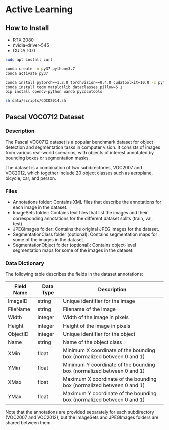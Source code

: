 # Active Learning

## How to Install

- RTX 2080
- nvidia-driver-545
- CUDA 10.0

```bash
sudo apt install curl

conda create -n py37 python=3.7
conda activate py37

conda install pytorch==1.2.0 torchvision==0.4.0 cudatoolkit=10.0 -c pytorch
conda install tqdm matplotlib dataclasses pillow=6.1
pip install opencv-python wandb pycocotools

sh data/scripts/COCO2014.sh
```

## Pascal VOC0712 Dataset

### Description
The Pascal VOC0712 dataset is a popular benchmark dataset for object detection and segmentation tasks in computer vision. It consists of images from various real-world scenarios, with objects of interest annotated by bounding boxes or segmentation masks.

The dataset is a combination of two subdirectories, VOC2007 and VOC2012, which together include 20 object classes such as aeroplane, bicycle, car, and person.

### Files
- Annotations folder: Contains XML files that describe the annotations for each image in the dataset.
- ImageSets folder: Contains text files that list the images and their corresponding annotations for the different dataset splits (train, val, test).
- JPEGImages folder: Contains the original JPEG images for the dataset.
- SegmentationClass folder (optional): Contains segmentation maps for some of the images in the dataset.
- SegmentationObject folder (optional): Contains object-level segmentation maps for some of the images in the dataset.

### Data Dictionary
The following table describes the fields in the dataset annotations:

| Field Name | Data Type | Description |
|------------|-----------|-------------|
| ImageID    | string    | Unique identifier for the image |
| FileName   | string    | Filename of the image |
| Width      | integer   | Width of the image in pixels |
| Height     | integer   | Height of the image in pixels |
| ObjectID   | integer   | Unique identifier for the object |
| Name       | string    | Name of the object class |
| XMin       | float     | Minimum X coordinate of the bounding box (normalized between 0 and 1) |
| YMin       | float     | Minimum Y coordinate of the bounding box (normalized between 0 and 1) |
| XMax       | float     | Maximum X coordinate of the bounding box (normalized between 0 and 1) |
| YMax       | float     | Maximum Y coordinate of the bounding box (normalized between 0 and 1) |

Note that the annotations are provided separately for each subdirectory (VOC2007 and VOC2012), but the ImageSets and JPEGImages folders are shared between them.
